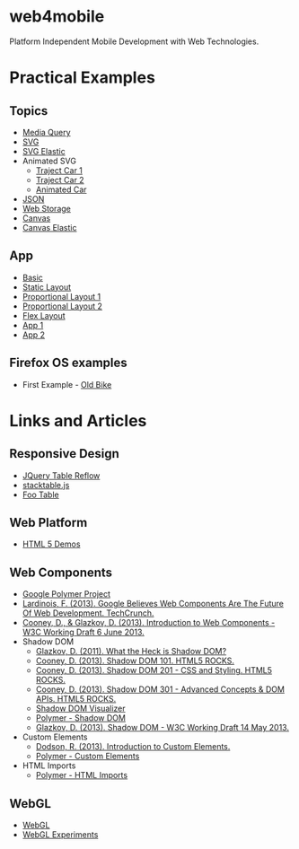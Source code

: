 web4mobile
==========

Platform Independent Mobile Development with Web Technologies.

Practical Examples
==================

Topics
------

* [Media Query](web/topics/11-media-query/page.html)
* [SVG](web/topics/12-svg/svg-inline.html)
* [SVG Elastic](web/topics/13-svg-elastic/svg-elastic.html)
* Animated SVG
  * [Traject Car 1](web/topics/14-svg-animation/trajeto-carro.svg)
  * [Traject Car 2](web/topics/14-svg-animation/trajeto-carro2.svg)
  * [Animated Car](web/topics/14-svg-animation/car-animated.svg)
* [JSON](web/topics/21-json/s01-objects.html)
* [Web Storage](web/topics/22-web-storage/web-storage-basic.html)
* [Canvas](web/topics/23-canvas/canvas.html)
* [Canvas Elastic](web/topics/24-canvas-elastic/canvas-elastic.html)

App
---

* [Basic](web/app/01-basic/basic.html)
* [Static Layout](web/app/02-static-layout/static-layout.html)
* [Proportional Layout 1](web/app/03-proportional-layout/proportional-layout.html)
* [Proportional Layout 2](web/app/04-proportional-layout-2/proportional-layout.html)
* [Flex Layout](web/app/05-flex-layout/proportional-layout.html)
* [App 1](web/app/51-app-01/app-01-galeria.html)
* [App 2](web/app/52-app-02/app-01-galeria.html)


Firefox OS examples
-------------------

* First Example - [Old Bike](web/app/61-firefox-os/61-firefox-os/old-bike.html)

Links and Articles
==================

Responsive Design
-----------------

* [JQuery Table Reflow](http://view.jquerymobile.com/1.3.2/dist/demos/widgets/table-reflow/)
* [stacktable.js](http://johnpolacek.github.io/stacktable.js/)
* [Foo Table](http://themergency.com/footable-demo/responsive-container.htm)

Web Platform
------------

* [HTML 5 Demos](http://html5-demos.appspot.com/)

Web Components
--------------

* [Google Polymer Project](http://www.polymer-project.org/)
* [Lardinois, F. (2013). Google Believes Web Components Are The Future Of Web Development. TechCrunch.](http://techcrunch.com/2013/05/19/google-believes-web-components-are-the-future-of-web-development/)
* [Cooney, D., & Glazkov, D. (2013). Introduction to Web Components - W3C Working Draft 6 June 2013.](http://www.w3.org/TR/2013/WD-components-intro-20130606/)
* Shadow DOM
  * [Glazkov, D. (2011). What the Heck is Shadow DOM?](http://glazkov.com/2011/01/14/what-the-heck-is-shadow-dom/)
  * [Cooney, D. (2013). Shadow DOM 101. HTML5 ROCKS.](http://www.html5rocks.com/en/tutorials/webcomponents/shadowdom/)
  * [Cooney, D. (2013). Shadow DOM 201 - CSS and Styling. HTML5 ROCKS.](http://www.html5rocks.com/en/tutorials/webcomponents/shadowdom-201/)
  * [Cooney, D. (2013). Shadow DOM 301 - Advanced Concepts & DOM APIs. HTML5 ROCKS.](http://www.html5rocks.com/en/tutorials/webcomponents/shadowdom-301/)
  * [Shadow DOM Visualizer](http://html5-demos.appspot.com/shadowdom-visualizer)
  * [Polymer - Shadow DOM](http://www.polymer-project.org/platform/shadow-dom.html)
  * [Glazkov, D. (2013). Shadow DOM - W3C Working Draft 14 May 2013.](http://www.w3.org/TR/2013/WD-shadow-dom-20130514/)
* Custom Elements
  * [Dodson, R. (2013). Introduction to Custom Elements.](http://robdodson.me/blog/2013/03/19/custom-elements-intro/)
  * [Polymer - Custom Elements](http://www.polymer-project.org/platform/custom-elements.html)
* HTML Imports
  * [Polymer - HTML Imports](http://www.polymer-project.org/platform/html-imports.html)
 
WebGL
-----
* [WebGL](http://www.webgl.org)
* [WebGL Experiments](http://www.chromeexperiments.com/webgl/)
